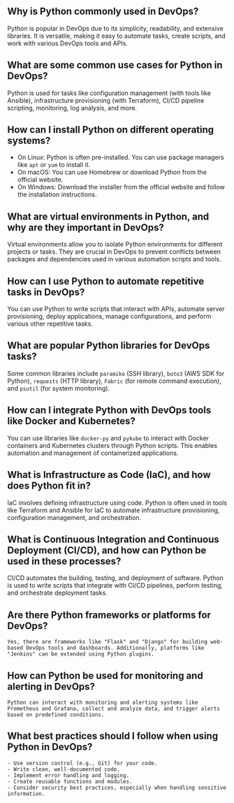 ## Why is Python commonly used in DevOps?
   
   Python is popular in DevOps due to its simplicity, readability, and extensive libraries. It is versatile, making it easy to automate tasks, create scripts, and work with various DevOps tools and APIs.

## What are some common use cases for Python in DevOps?

   Python is used for tasks like configuration management (with tools like Ansible), infrastructure provisioning (with Terraform), CI/CD pipeline scripting, monitoring, log analysis, and more.

## How can I install Python on different operating systems?

   - On Linux: Python is often pre-installed. You can use package managers like `apt` or `yum` to install it.
   - On macOS: You can use Homebrew or download Python from the official website.
   - On Windows: Download the installer from the official website and follow the installation instructions.

## What are virtual environments in Python, and why are they important in DevOps?

   Virtual environments allow you to isolate Python environments for different projects or tasks. They are crucial in DevOps to prevent conflicts between packages and dependencies used in various automation scripts and tools.

## How can I use Python to automate repetitive tasks in DevOps?

   You can use Python to write scripts that interact with APIs, automate server provisioning, deploy applications, manage configurations, and perform various other repetitive tasks.

## What are popular Python libraries for DevOps tasks?

   Some common libraries include `paramiko` (SSH library), `boto3` (AWS SDK for Python), `requests` (HTTP library), `Fabric` (for remote command execution), and `psutil` (for system monitoring).

## How can I integrate Python with DevOps tools like Docker and Kubernetes?

   You can use libraries like `docker-py` and `pykube` to interact with Docker containers and Kubernetes clusters through Python scripts. This enables automation and management of containerized applications.

## What is Infrastructure as Code (IaC), and how does Python fit in?

   IaC involves defining infrastructure using code. Python is often used in tools like Terraform and Ansible for IaC to automate infrastructure provisioning, configuration management, and orchestration.

## What is Continuous Integration and Continuous Deployment (CI/CD), and how can Python be used in these processes?

   CI/CD automates the building, testing, and deployment of software. Python is used to write scripts that integrate with CI/CD pipelines, perform testing, and orchestrate deployment tasks.

## Are there Python frameworks or platforms for DevOps?

    Yes, there are frameworks like "Flask" and "Django" for building web-based DevOps tools and dashboards. Additionally, platforms like "Jenkins" can be extended using Python plugins.

## How can Python be used for monitoring and alerting in DevOps?

    Python can interact with monitoring and alerting systems like Prometheus and Grafana, collect and analyze data, and trigger alerts based on predefined conditions.

##  What best practices should I follow when using Python in DevOps?

    - Use version control (e.g., Git) for your code.
    - Write clean, well-documented code.
    - Implement error handling and logging.
    - Create reusable functions and modules.
    - Consider security best practices, especially when handling sensitive information.
